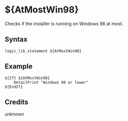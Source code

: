 # ${AtMostWin98}

Checks if the installer is running on Windows 98 at most.

## Syntax

    logic_lib_statement ${AtMostWin98}

## Example

    ${If} ${AtMostWin98}
        DetailPrint "Windows 98 or lower"
    ${EndIf}

## Credits

*unknown*
